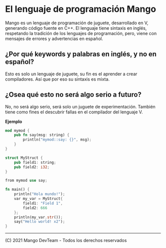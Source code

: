 # El lenguaje de programación Mango

Mango es un lenguaje de programación de juguete, desarrollado en V, generando código fuente en C++.
El lenguaje tiene sintaxis en inglés, respetando la tradición de los lenguajes de programación, pero,
viene con mensajes de errores y advertencias en español.

## ¿Por qué keywords y palabras en inglés, y no en español?

Esto es solo un lenguaje de juguete, su fin es el aprender a crear compiladores. Así que por eso su
sintaxis es mixta.

## ¿Osea qué esto no será algo serio a futuro?

No, no será algo serio, será solo un juguete de experimentación. También tiene como fines el
descubrir fallas en el compilador del lenguaje V.

**Ejemplo**

```rust
mod mymod {
	pub fn say(msg: string) {
		println("mymod::say: {}", msg);
	}
}

struct MyStruct {
	pub field1: string;
	pub field2: i32;
}

from mymod use say;

fn main() {
	println("Hola mundo!");
	var my_var = MyStruct{
		field1: "Field 1",
		field2: 666
	};
	println(my_var.str());
	say("Hello world! x2");
}
```

* * *

(C) 2021 Mango DevTeam - Todos los derechos reservados
